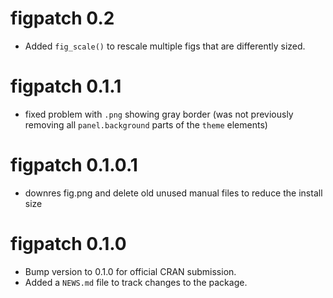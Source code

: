 # figpatch 0.2

* Added `fig_scale()` to rescale multiple figs that are differently sized.

# figpatch 0.1.1

* fixed problem with `.png` showing gray border (was not previously removing all
 `panel.background` parts of the `theme` elements)

# figpatch 0.1.0.1

* downres fig.png and delete old unused manual files to reduce the install size

# figpatch 0.1.0

* Bump version to 0.1.0 for official CRAN submission.
* Added a `NEWS.md` file to track changes to the package.

